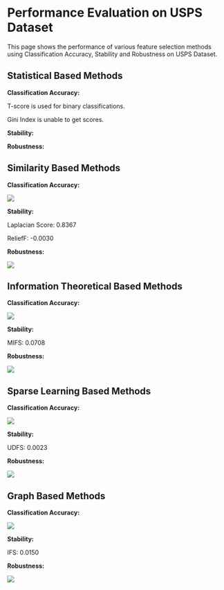 # Performance Evaluation on USPS Dataset

This page shows the performance of various feature
selection methods using Classification Accuracy, 
Stability and Robustness on USPS Dataset.

Statistical Based Methods
---------------------------------------
**Classification Accuracy:**

T-score is used for binary classifications.

Gini Index is unable to get scores.

**Stability:**

**Robustness:**


Similarity Based Methods
-----------------------------------
**Classification Accuracy:**

![](https://github.com/ZixiaoShen/Performance-Comparison-of-Feature-Selection-Methods/blob/master/Colon/Similarity_Based/Acc_Similarity_FS.png)

**Stability:**

Laplacian Score: 0.8367

ReliefF: -0.0030

**Robustness:**

![](https://github.com/ZixiaoShen/Performance-Comparison-of-Feature-Selection-Methods/blob/master/Colon/Similarity_Based/Robustness_Similarity_FS.png)

Information Theoretical Based Methods
-----------------------------------------
**Classification Accuracy:**

![](https://github.com/ZixiaoShen/Performance-Comparison-of-Feature-Selection-Methods/blob/master/Colon/Information_Based/Acc_Information_FS.png)

**Stability:**

MIFS: 0.0708

**Robustness:**

![](https://github.com/ZixiaoShen/Performance-Comparison-of-Feature-Selection-Methods/blob/master/Colon/Information_Based/Robustness_Information_FS.png)

Sparse Learning Based Methods
-----------------------------------
**Classification Accuracy:**

![](https://github.com/ZixiaoShen/Performance-Comparison-of-Feature-Selection-Methods/blob/master/Colon/Sparse_Learning/Acc_Sparse_Learning.png)

**Stability:**

UDFS: 0.0023

**Robustness:**

![](https://github.com/ZixiaoShen/Performance-Comparison-of-Feature-Selection-Methods/blob/master/Colon/Sparse_Learning/Robustness_Sparse_Learning.png)

Graph Based Methods
--------------------------------------
**Classification Accuracy:**

![](https://github.com/ZixiaoShen/Performance-Comparison-of-Feature-Selection-Methods/blob/master/Colon/Graph_Based/Acc_Graph_FS.png)

**Stability:**

IFS: 0.0150

**Robustness:**

![](https://github.com/ZixiaoShen/Performance-Comparison-of-Feature-Selection-Methods/blob/master/Colon/Graph_Based/Robustness_Graph_FS.png)
